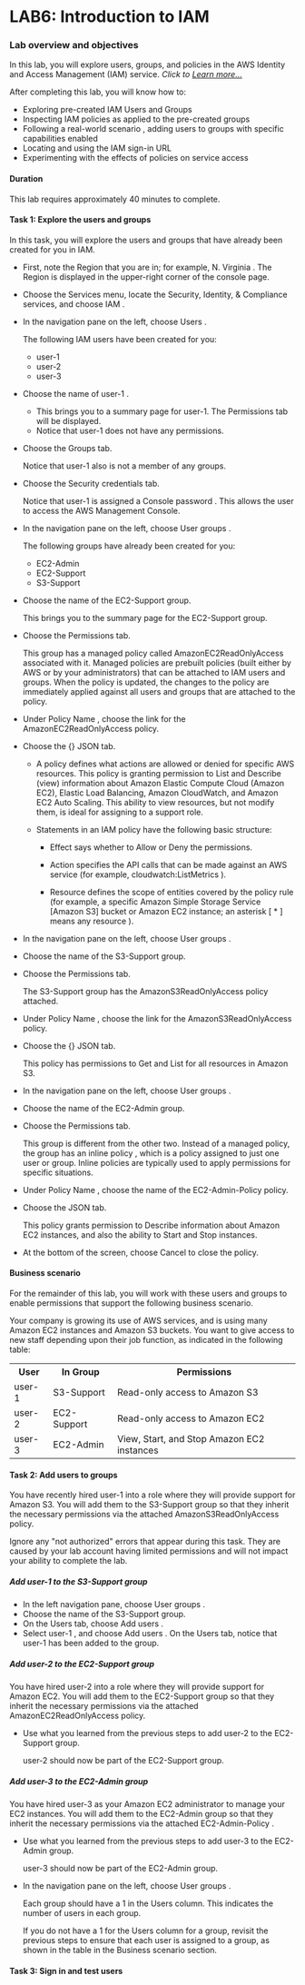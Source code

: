 #   LAB6: Introduction to IAM

### Lab overview and objectives
In this lab, you will explore users, groups, and policies in the AWS Identity and Access Management (IAM) service. _Click to [Learn more...](https://awseducate.instructure.com/courses/768/assignments/3158?module_item_id=13574)_

After completing this lab, you will know how to:

+   Exploring pre-created  IAM Users and Groups 
+   Inspecting  IAM policies  as applied to the pre-created groups 
+   Following a  real-world scenario , adding users to groups with specific capabilities enabled 
+   Locating and using the  IAM sign-in URL 
+   Experimenting  with the effects of policies on service access

####   Duration
This lab requires approximately  40 minutes  to complete.

####    Task 1: Explore the users and groups

In this task, you will explore the users and groups that have already been created for you in IAM. 

+   First, note the Region that you are in; for example,  N. Virginia . The Region is displayed in the upper-right corner of the console page.  

+   Choose the  Services  menu, locate the  Security, Identity, & Compliance  services, and choose  IAM . 

+   In the navigation pane on the left, choose  Users . 

    The following IAM users have been created for you: 
    +   user-1 
    +   user-2 
    +   user-3 

+   Choose the name of  user-1 . 
    +   This brings you to a summary page for user-1. The  Permissions  tab will be displayed. 
    +   Notice that user-1 does not have any permissions. 

+   Choose the  Groups  tab. 

    Notice that user-1 also is not a member of any groups. 

+   Choose the  Security credentials  tab. 

    Notice that user-1 is assigned a  Console password . This allows the user to access the AWS Management Console. 

+   In the navigation pane on the left, choose  User groups . 

    The following groups have already been created for you: 
    +   EC2-Admin 
    +   EC2-Support 
    +   S3-Support 

+   Choose the name of the  EC2-Support  group. 

    This brings you to the summary page for the  EC2-Support  group. 

+   Choose the  Permissions  tab. 

    This group has a managed policy called  AmazonEC2ReadOnlyAccess  associated with it. Managed policies are prebuilt policies (built either by AWS or by your administrators) that can be attached to IAM users and groups. When the policy is updated, the changes to the policy are immediately applied against all users and groups that are attached to the policy. 

+   Under  Policy Name , choose the link for the  AmazonEC2ReadOnlyAccess  policy. 

+   Choose the  {} JSON  tab. 

    +   A policy defines what actions are allowed or denied for specific AWS resources. This policy is granting permission to  List  and  Describe  (view) information about Amazon Elastic Compute Cloud (Amazon EC2), Elastic Load Balancing, Amazon CloudWatch, and Amazon EC2 Auto Scaling. This ability to view resources, but not modify them, is ideal for assigning to a support role. 

    +   Statements in an IAM policy have the following basic structure: 
        +   Effect  says whether to  Allow  or  Deny  the permissions. 

        +   Action  specifies the API calls that can be made against an AWS service (for example,  cloudwatch:ListMetrics ). 

        +   Resource  defines the scope of entities covered by the policy rule (for example, a specific Amazon Simple Storage Service [Amazon S3] bucket or Amazon EC2 instance; an asterisk [ * ] means  any resource ). 

+   In the navigation pane on the left, choose  User groups . 

+   Choose the name of the  S3-Support  group. 

+   Choose the  Permissions  tab. 

    The S3-Support group has the  AmazonS3ReadOnlyAccess  policy attached. 

+   Under  Policy Name , choose the link for the  AmazonS3ReadOnlyAccess  policy. 

+   Choose the  {} JSON  tab. 

    This policy has permissions to  Get  and  List  for  all  resources in Amazon S3. 

+   In the navigation pane on the left, choose  User groups . 

+   Choose the name of the  EC2-Admin  group. 

+   Choose the  Permissions  tab. 

    This group is different from the other two. Instead of a managed policy, the group has an  inline policy , which is a policy assigned to just one user or group. Inline policies are typically used to apply permissions for specific situations. 

+   Under  Policy Name , choose the name of the  EC2-Admin-Policy  policy. 

+   Choose the  JSON  tab. 

    This policy grants permission to  Describe  information about Amazon EC2 instances, and also the ability to  Start  and  Stop  instances. 

+   At the bottom of the screen, choose  Cancel  to close the policy.

####    Business scenario

For the remainder of this lab, you will work with these users and groups to enable permissions that support the following business scenario. 

Your company is growing its use of AWS services, and is using many Amazon EC2 instances and Amazon S3 buckets. You want to give access to new staff depending upon their job function, as indicated in the following table: 

<table>

<th>User</th>
<th>In Group</th>
<th>Permissions</th>

<tr>
    <td>user-1</td>
    <td>S3-Support </td>
    <td>Read-only access to Amazon S3</td>
</tr>

<tr>
    <td>user-2</td>
    <td>EC2-Support</td>
    <td>Read-only access to Amazon EC2</td>
</tr>

<tr>
    <td>user-3</td>
    <td>EC2-Admin</td>
    <td>View, Start, and Stop Amazon EC2 instances</td>
</tr>

</table>

####    Task 2: Add users to groups

You have recently hired  user-1  into a role where they will provide support for Amazon S3. You will add them to the  S3-Support  group so that they inherit the necessary permissions via the attached  AmazonS3ReadOnlyAccess  policy. 

Ignore any "not authorized" errors that appear during this task. They are caused by your lab account having limited permissions and will not impact your ability to complete the lab.

#####   Add user-1 to the S3-Support group

+   In the left navigation pane, choose  User groups . 
+   Choose the name of the  S3-Support  group. 
+   On the  Users  tab, choose  Add users . 
+   Select   user-1 , and choose  Add users . 
    On the  Users  tab, notice that  user-1  has been added to the group. 

#####   Add user-2 to the EC2-Support group

You have hired  user-2  into a role where they will provide support for Amazon EC2. You will add them to the  EC2-Support  group so that they inherit the necessary permissions via the attached  AmazonEC2ReadOnlyAccess  policy. 

+   Use what you learned from the previous steps to add  user-2  to the  EC2-Support  group. 

    user-2  should now be part of the  EC2-Support  group. 

#####   Add user-3 to the EC2-Admin group

You have hired  user-3  as your Amazon EC2 administrator to manage your EC2 instances. You will add them to the  EC2-Admin  group so that they inherit the necessary permissions via the attached  EC2-Admin-Policy . 

+   Use what you learned from the previous steps to add  user-3  to the  EC2-Admin  group. 

    user-3  should now be part of the  EC2-Admin  group. 

+   In the navigation pane on the left, choose  User groups . 

    Each group should have a  1  in the  Users  column. This indicates the number of users in each group. 

    If you do not have a  1  for the  Users  column for a group, revisit the previous steps to ensure that each user is assigned to a group, as shown in the table in the  Business scenario  section. 

####    Task 3: Sign in and test users 